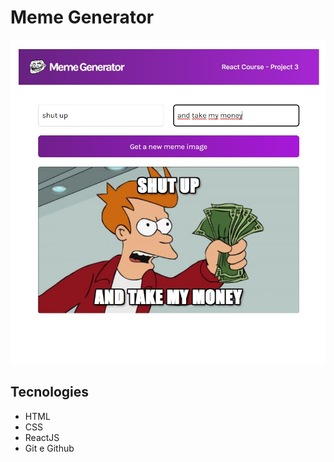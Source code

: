 # Meme Generator

![preview](./.github/meme-generator.jpg)

## Tecnologies

- HTML
- CSS
- ReactJS
- Git e Github